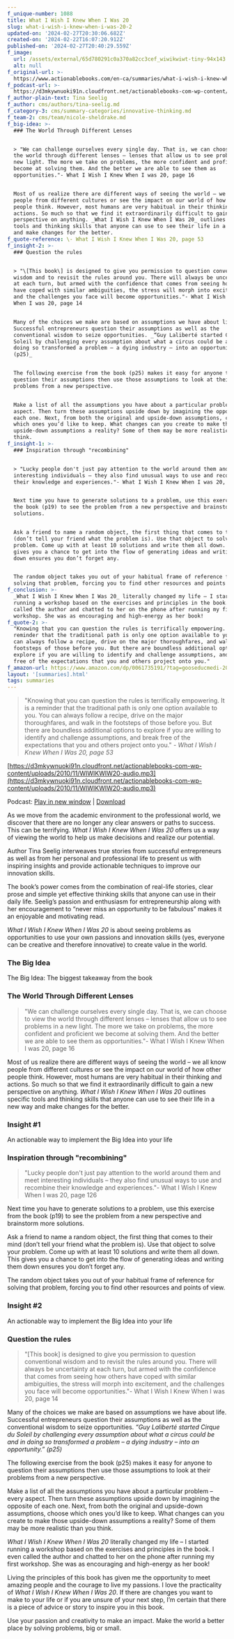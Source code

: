 ```yaml
---
f_unique-number: 1088
title: What I Wish I Knew When I Was 20
slug: what-i-wish-i-knew-when-i-was-20-2
updated-on: '2024-02-27T20:30:06.682Z'
created-on: '2024-02-22T16:07:20.912Z'
published-on: '2024-02-27T20:40:29.559Z'
f_image:
  url: /assets/external/65d780291c0a370a82cc3cef_wiwikwiwt-tiny-94x143.jpeg
  alt: null
f_original-url: >-
  https://www.actionablebooks.com/en-ca/summaries/what-i-wish-i-knew-when-i-was-20-2/
f_podcast-url: >-
  https://d3mkywnuoki91n.cloudfront.net/actionablebooks-com-wp-content/uploads/2010/11/WIWIKWIW20-audio.mp3
f_author-plain-text: Tina Seelig
f_author: cms/authors/tina-seelig.md
f_category-3: cms/summary-categories/innovative-thinking.md
f_team-2: cms/team/nicole-sheldrake.md
f_big-idea: >-
  ### The World Through Different Lenses


  > "We can challenge ourselves every single day. That is, we can choose to view
  the world through different lenses – lenses that allow us to see problems in a
  new light. The more we take on problems, the more confident and proficient we
  become at solving them. And the better we are able to see them as
  opportunities."- What I Wish I Knew When I was 20, page 16


  Most of us realize there are different ways of seeing the world – we all know
  people from different cultures or see the impact on our world of how other
  people think. However, most humans are very habitual in their thinking and
  actions. So much so that we find it extraordinarily difficult to gain a new
  perspective on anything. _What I Wish I Knew When I Was 20_ outlines specific
  tools and thinking skills that anyone can use to see their life in a new way
  and make changes for the better.
f_quote-reference: \- What I Wish I Knew When I Was 20, page 53
f_insight-2: >-
  ### Question the rules


  > "\[This book\] is designed to give you permission to question conventional
  wisdom and to revisit the rules around you. There will always be uncertainty
  at each turn, but armed with the confidence that comes from seeing how others
  have coped with similar ambiguities, the stress will morph into excitement,
  and the challenges you face will become opportunities."- What I Wish I Knew
  When I was 20, page 14


  Many of the choices we make are based on assumptions we have about life.
  Successful entrepreneurs question their assumptions as well as the
  conventional wisdom to seize opportunities. _“Guy Laliberté started Cirque du
  Soleil by challenging every assumption about what a circus could be and in
  doing so transformed a problem – a dying industry – into an opportunity.”
  (p25)_


  The following exercise from the book (p25) makes it easy for anyone to
  question their assumptions then use those assumptions to look at their
  problems from a new perspective.


  Make a list of all the assumptions you have about a particular problem – every
  aspect. Then turn these assumptions upside down by imagining the opposite of
  each one. Next, from both the original and upside-down assumptions, choose
  which ones you’d like to keep. What changes can you create to make those
  upside-down assumptions a reality? Some of them may be more realistic than you
  think.
f_insight-1: >-
  ### Inspiration through "recombining"


  > "Lucky people don't just pay attention to the world around them and meet
  interesting individuals – they also find unusual ways to use and recombine
  their knowledge and experiences."- What I Wish I Knew When I was 20, page 126


  Next time you have to generate solutions to a problem, use this exercise from
  the book (p19) to see the problem from a new perspective and brainstorm more
  solutions.


  Ask a friend to name a random object, the first thing that comes to their mind
  (don’t tell your friend what the problem is). Use that object to solve your
  problem. Come up with at least 10 solutions and write them all down. This
  gives you a chance to get into the flow of generating ideas and writing them
  down ensures you don’t forget any.


  The random object takes you out of your habitual frame of reference for
  solving that problem, forcing you to find other resources and points of view.
f_conclusion: >-
  _What I Wish I Knew When I Was 20_ literally changed my life – I started
  running a workshop based on the exercises and principles in the book. I even
  called the author and chatted to her on the phone after running my first
  workshop. She was as encouraging and high-energy as her book!
f_quote-2: >-
  "Knowing that you can question the rules is terrifically empowering. It is a
  reminder that the traditional path is only one option available to you. You
  can always follow a recipe, drive on the major thoroughfares, and walk in the
  footsteps of those before you. But there are boundless additional options to
  explore if you are willing to identify and challenge assumptions, and break
  free of the expectations that you and others project onto you."
f_amazon-url: https://www.amazon.com/dp/0061735191/?tag=gooseducmedi-20
layout: '[summaries].html'
tags: summaries
---
```


> "Knowing that you can question the rules is terrifically empowering. It is a reminder that the traditional path is only one option available to you. You can always follow a recipe, drive on the major thoroughfares, and walk in the footsteps of those before you. But there are boundless additional options to explore if you are willing to identify and challenge assumptions, and break free of the expectations that you and others project onto you." _\- What I Wish I Knew When I Was 20, page 53_

[https://d3mkywnuoki91n.cloudfront.net/actionablebooks-com-wp-content/uploads/2010/11/WIWIKWIW20-audio.mp3](https://d3mkywnuoki91n.cloudfront.net/actionablebooks-com-wp-content/uploads/2010/11/WIWIKWIW20-audio.mp3)

Podcast: [Play in new window](https://d3mkywnuoki91n.cloudfront.net/actionablebooks-com-wp-content/uploads/2010/11/WIWIKWIW20-audio.mp3) | [Download](https://d3mkywnuoki91n.cloudfront.net/actionablebooks-com-wp-content/uploads/2010/11/WIWIKWIW20-audio.mp3)

As we move from the academic environment to the professional world, we discover that there are no longer any clear answers or paths to success. This can be terrifying. _What I Wish I Knew When I Was 20_ offers us a way of viewing the world to help us make decisions and realize our potential.

Author Tina Seelig interweaves true stories from successful entrepreneurs as well as from her personal and professional life to present us with inspiring insights and provide actionable techniques to improve our innovation skills.

The book’s power comes from the combination of real-life stories, clear prose and simple yet effective thinking skills that anyone can use in their daily life. Seelig’s passion and enthusiasm for entrepreneurship along with her encouragement to “never miss an opportunity to be fabulous” makes it an enjoyable and motivating read.

_What I Wish I Knew When I Was 20_ is about seeing problems as opportunities to use your own passions and innovation skills (yes, everyone can be creative and therefore innovative) to create value in the world.

### The Big Idea

The Big Idea: The biggest takeaway from the book

### The World Through Different Lenses

> "We can challenge ourselves every single day. That is, we can choose to view the world through different lenses – lenses that allow us to see problems in a new light. The more we take on problems, the more confident and proficient we become at solving them. And the better we are able to see them as opportunities."- What I Wish I Knew When I was 20, page 16

Most of us realize there are different ways of seeing the world – we all know people from different cultures or see the impact on our world of how other people think. However, most humans are very habitual in their thinking and actions. So much so that we find it extraordinarily difficult to gain a new perspective on anything. _What I Wish I Knew When I Was 20_ outlines specific tools and thinking skills that anyone can use to see their life in a new way and make changes for the better.

### Insight #1

An actionable way to implement the Big Idea into your life

### Inspiration through "recombining"

> "Lucky people don't just pay attention to the world around them and meet interesting individuals – they also find unusual ways to use and recombine their knowledge and experiences."- What I Wish I Knew When I was 20, page 126

Next time you have to generate solutions to a problem, use this exercise from the book (p19) to see the problem from a new perspective and brainstorm more solutions.

Ask a friend to name a random object, the first thing that comes to their mind (don’t tell your friend what the problem is). Use that object to solve your problem. Come up with at least 10 solutions and write them all down. This gives you a chance to get into the flow of generating ideas and writing them down ensures you don’t forget any.

The random object takes you out of your habitual frame of reference for solving that problem, forcing you to find other resources and points of view.

### Insight #2

An actionable way to implement the Big Idea into your life

### Question the rules

> "\[This book\] is designed to give you permission to question conventional wisdom and to revisit the rules around you. There will always be uncertainty at each turn, but armed with the confidence that comes from seeing how others have coped with similar ambiguities, the stress will morph into excitement, and the challenges you face will become opportunities."- What I Wish I Knew When I was 20, page 14

Many of the choices we make are based on assumptions we have about life. Successful entrepreneurs question their assumptions as well as the conventional wisdom to seize opportunities. _“Guy Laliberté started Cirque du Soleil by challenging every assumption about what a circus could be and in doing so transformed a problem – a dying industry – into an opportunity.” (p25)_

The following exercise from the book (p25) makes it easy for anyone to question their assumptions then use those assumptions to look at their problems from a new perspective.

Make a list of all the assumptions you have about a particular problem – every aspect. Then turn these assumptions upside down by imagining the opposite of each one. Next, from both the original and upside-down assumptions, choose which ones you’d like to keep. What changes can you create to make those upside-down assumptions a reality? Some of them may be more realistic than you think.

_What I Wish I Knew When I Was 20_ literally changed my life – I started running a workshop based on the exercises and principles in the book. I even called the author and chatted to her on the phone after running my first workshop. She was as encouraging and high-energy as her book!

Living the principles of this book has given me the opportunity to meet amazing people and the courage to live my passions. I love the practicality of _What I Wish I Knew When I Was 20_. If there are changes you want to make to your life or if you are unsure of your next step, I’m certain that there is a piece of advice or story to inspire you in this book.

Use your passion and creativity to make an impact. Make the world a better place by solving problems, big or small.
